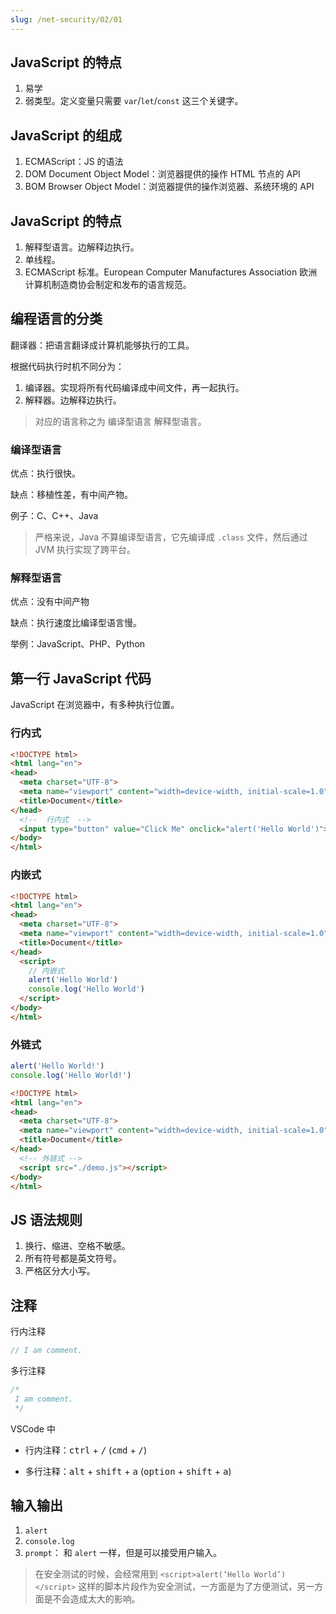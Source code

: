 ```yaml
---
slug: /net-security/02/01
---
```




## JavaScript 的特点

1. 易学
2. 弱类型。定义变量只需要 `var`/`let`/`const` 这三个关键字。



## JavaScript 的组成

1. ECMAScript：JS 的语法
2. DOM Document Object Model：浏览器提供的操作 HTML 节点的 API
3. BOM Browser Object Model：浏览器提供的操作浏览器、系统环境的 API



## JavaScript 的特点

1. 解释型语言。边解释边执行。
2. 单线程。
3. ECMAScript 标准。European Computer Manufactures Association 欧洲计算机制造商协会制定和发布的语言规范。



## 编程语言的分类

翻译器：把语言翻译成计算机能够执行的工具。

根据代码执行时机不同分为：

1. 编译器。实现将所有代码编译成中间文件，再一起执行。
2. 解释器。边解释边执行。

> 对应的语言称之为 编译型语言 解释型语言。

### 编译型语言

优点：执行很快。

缺点：移植性差，有中间产物。

例子：C、C++、Java

> 严格来说，Java 不算编译型语言，它先编译成 `.class` 文件，然后通过 JVM 执行实现了跨平台。

### 解释型语言

优点：没有中间产物

缺点：执行速度比编译型语言慢。

举例：JavaScript、PHP、Python



## 第一行 JavaScript 代码

JavaScript 在浏览器中，有多种执行位置。

### 行内式

```html {9} showLineNumbers
<!DOCTYPE html>
<html lang="en">
<head>
  <meta charset="UTF-8">
  <meta name="viewport" content="width=device-width, initial-scale=1.0">
  <title>Document</title>
</head>
  <!--  行内式  -->
  <input type="button" value="Click Me" onclick="alert('Hello World')">
</body>
</html>
```



### 内嵌式

```html showLineNumbers {8-12}
<!DOCTYPE html>
<html lang="en">
<head>
  <meta charset="UTF-8">
  <meta name="viewport" content="width=device-width, initial-scale=1.0">
  <title>Document</title>
</head>
  <script>
    // 内嵌式
    alert('Hello World')
    console.log('Hello World')
  </script>
</body>
</html>
```



### 外链式

```js showNumberLines title="./demo.js"
alert('Hello World!')
console.log('Hello World!')
```

```html showLineNumbers {9} title="./demo.html"
<!DOCTYPE html>
<html lang="en">
<head>
  <meta charset="UTF-8">
  <meta name="viewport" content="width=device-width, initial-scale=1.0">
  <title>Document</title>
</head>
  <!-- 外链式 -->
  <script src="./demo.js"></script>
</body>
</html>
```

## JS 语法规则

1. 换行、缩进、空格不敏感。
2. 所有符号都是英文符号。
3. 严格区分大小写。

## 注释

行内注释

```js
// I am comment.
```

多行注释

```js
/*
 I am comment.
 */
```

VSCode 中

- 行内注释：<kbd>ctrl</kbd> + <kbd>/</kbd> (<kbd>cmd</kbd> + <kbd>/</kbd>)

- 多行注释：<kbd>alt</kbd> + <kbd>shift</kbd> + <kbd>a</kbd> (<kbd>option</kbd> + <kbd>shift</kbd> + <kbd>a</kbd>)



## 输入输出

1. `alert`
2. `console.log`
3. `prompt`： 和 `alert` 一样，但是可以接受用户输入。

> 在安全测试的时候，会经常用到 `<script>alert(‘Hello World’)</script>` 这样的脚本片段作为安全测试，一方面是为了方便测试，另一方面是不会造成太大的影响。









